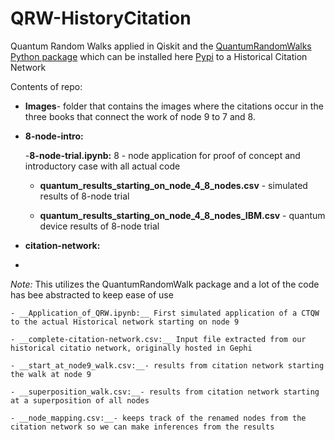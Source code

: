 # QRW-HistoryCitation
Quantum Random Walks applied in Qiskit and the [QuantumRandomWalks Python package](https://github.com/hernandezj1/QuantumRandomWalks) which can be installed here [Pypi](https://pypi.org/project/QuantumRandomWalks/) to a Historical Citation Network

Contents of repo: 
- __Images__- folder that contains the images where the citations occur in the three books that connect the work of node 9 to 7 and 8.

- __8-node-intro:__
  
    -__8-node-trial.ipynb:__ 8 - node application for proof of concept and introductory case with all actual code
  
    - __quantum_results_starting_on_node_4_8_nodes.csv__ - simulated results of 8-node trial
  
    - __quantum_results_starting_on_node_4_8_nodes_IBM.csv__ - quantum device results of 8-node trial
 

- __citation-network:__
- 
_Note:_ This utilizes the QuantumRandomWalk package and a lot of the code has bee abstracted to keep ease of use

    - __Application_of_QRW.ipynb:__ First simulated application of a CTQW to the actual Historical network starting on node 9
  
    - __complete-citation-network.csv:__ Input file extracted from our historical citatio network, originally hosted in Gephi

    - __start_at_node9_walk.csv:__- results from citation network starting the walk at node 9
      
    - __superposition_walk.csv:__- results from citation network starting at a superposition of all nodes
  
    - __node_mapping.csv:__- keeps track of the renamed nodes from the citation network so we can make inferences from the results
  




